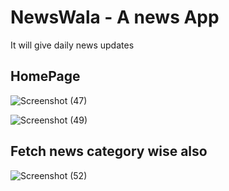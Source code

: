 # NewsWala - A news App
It will give daily news updates

## HomePage
![Screenshot (47)](https://user-images.githubusercontent.com/80259000/149611894-a6d63283-eeea-45e8-91d7-1fa1b0bc521d.png)


![Screenshot (49)](https://user-images.githubusercontent.com/80259000/149611935-68c7c3b6-2f78-4cce-a7a0-41fc45afb42a.png)


## Fetch news category wise also
![Screenshot (52)](https://user-images.githubusercontent.com/80259000/149611965-6d852e5d-911b-4224-af81-bb5f03fcc554.png)




